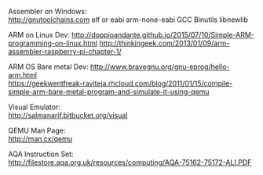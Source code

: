 Assembler on Windows:   
http://gnutoolchains.com	elf or eabi 
arm-none-eabi GCC Binutils libnewlib    

ARM on Linux Dev:
http://doppioandante.github.io/2015/07/10/Simple-ARM-programming-on-linux.html
http://thinkingeek.com/2013/01/09/arm-assembler-raspberry-pi-chapter-1/

ARM OS Bare metal Dev: 
http://www.bravegnu.org/gnu-eprog/hello-arm.html    
https://geekwentfreak-raviteja.rhcloud.com/blog/2011/01/15/compile-simple-arm-bare-metal-program-and-simulate-it-using-qemu 

Visual Emulator:    
http://salmanarif.bitbucket.org/visual  

QEMU Man Page:  
http://man.cx/qemu  

AQA Instruction Set:    
http://filestore.aqa.org.uk/resources/computing/AQA-75162-75172-ALI.PDF 